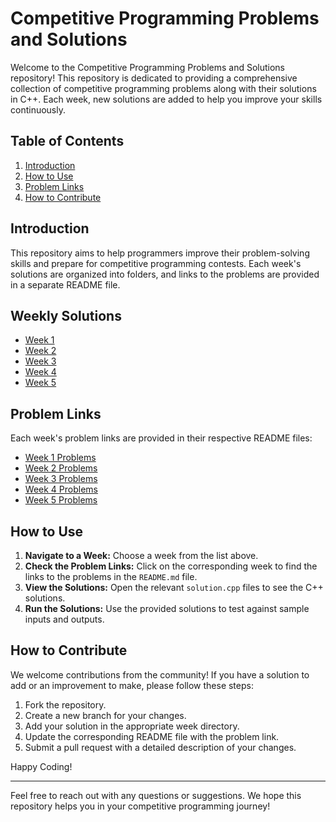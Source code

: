 # Competitive Programming Problems and Solutions

Welcome to the Competitive Programming Problems and Solutions repository! This repository is dedicated to providing a comprehensive collection of competitive programming problems along with their solutions in C++. Each week, new solutions are added to help you improve your skills continuously.

## Table of Contents

1. [Introduction](#introduction)
2. [How to Use](#how-to-use)
3. [Problem Links](#problem-links)
4. [How to Contribute](#how-to-contribute)

## Introduction

This repository aims to help programmers improve their problem-solving skills and prepare for competitive programming contests. Each week's solutions are organized into folders, and links to the problems are provided in a separate README file.

## Weekly Solutions

- [Week 1](./Week-1)
- [Week 2](./Week2)
- [Week 3](./Week3)
- [Week 4](./Week4)
- [Week 5](./Week5)

## Problem Links

Each week's problem links are provided in their respective README files:
- [Week 1 Problems](./Week1/README.md)
- [Week 2 Problems](./Week2/README.md)
- [Week 3 Problems](./Week3/README.md)
- [Week 4 Problems](./Week4/README.md)
- [Week 5 Problems](./Week5/README.md)

## How to Use

1. **Navigate to a Week:** Choose a week from the list above.
2. **Check the Problem Links:** Click on the corresponding week to find the links to the problems in the `README.md` file.
3. **View the Solutions:** Open the relevant `solution.cpp` files to see the C++ solutions.
4. **Run the Solutions:** Use the provided solutions to test against sample inputs and outputs.

## How to Contribute

We welcome contributions from the community! If you have a solution to add or an improvement to make, please follow these steps:

1. Fork the repository.
2. Create a new branch for your changes.
3. Add your solution in the appropriate week directory.
4. Update the corresponding README file with the problem link.
5. Submit a pull request with a detailed description of your changes.



Happy Coding!

---

Feel free to reach out with any questions or suggestions. We hope this repository helps you in your competitive programming journey!

